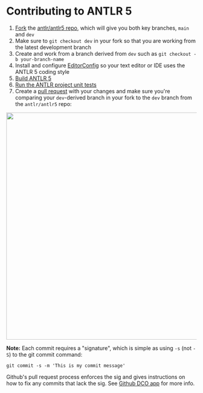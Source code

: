 # Contributing to ANTLR 5

1. [Fork](https://help.github.com/articles/fork-a-repo) the [antlr/antlr5 repo](https://github.com/antlr/antlr5), which will give you both key branches, `main` and `dev`
2. Make sure to `git checkout dev` in your fork so that you are working from the latest development branch
3. Create and work from a branch derived from `dev` such as `git checkout -b your-branch-name`
4. Install and configure [EditorConfig](http://editorconfig.org/) so your text editor or IDE uses the ANTLR 5 coding style
5. [Build ANTLR 5](doc/building-antlr.md)
6. [Run the ANTLR project unit tests](doc/antlr-project-testing.md)
7. Create a [pull request](https://help.github.com/articles/using-pull-requests/) with your changes and make sure you're comparing your `dev`-derived branch in your fork to the `dev` branch from the `antlr/antlr5` repo:

<img src="doc/images/PR-on-dev.png" width="600">

**Note:** Each commit requires a "signature", which is simple as using `-s` (not 
`-S`) to the git commit command:

```
git commit -s -m 'This is my commit message'
```

Github's pull request process enforces the sig and gives instructions on how to 
fix any commits that lack the sig. See [Github DCO app](https://github.com/apps/dco) 
for more info.
